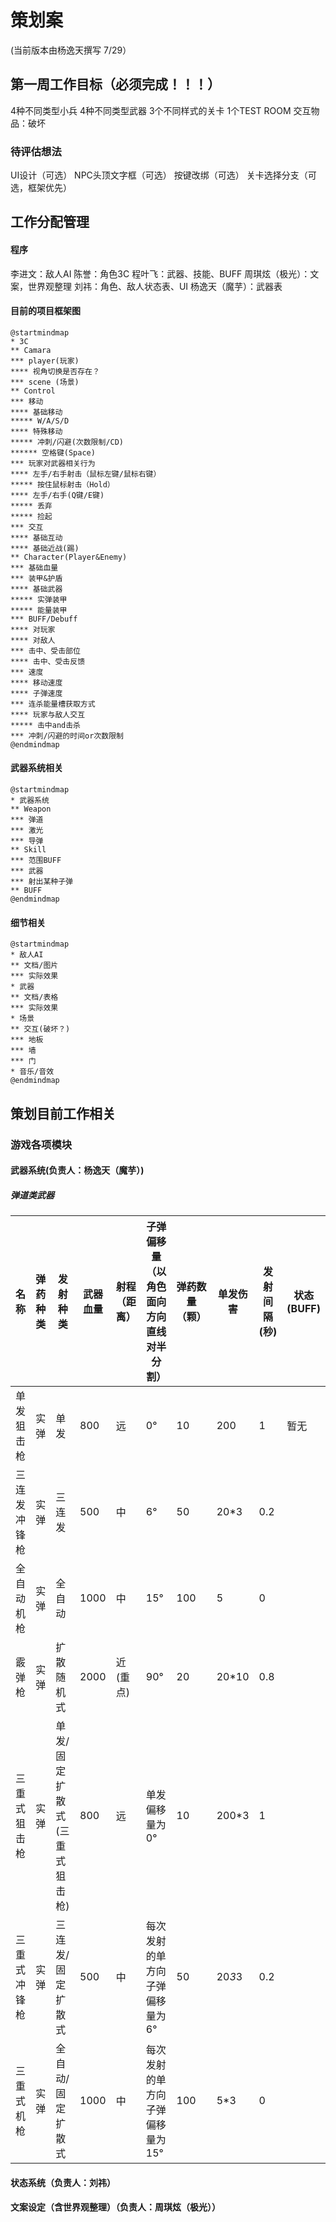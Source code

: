 # 策划案
(当前版本由杨逸天撰写 7/29）
## 第一周工作目标（必须完成！！！）
4种不同类型小兵
4种不同类型武器
3个不同样式的关卡
1个TEST ROOM
交互物品：破坏


### 待评估想法
UI设计（可选）
NPC头顶文字框（可选）
按键改绑（可选）
关卡选择分支（可选，框架优先）


## 工作分配管理
#### 程序
李进文：敌人AI
陈誉：角色3C
程叶飞：武器、技能、BUFF
周琪炫（极光）：文案，世界观整理
刘祎：角色、敌人状态表、UI
杨逸天（魔芋）：武器表

#### 目前的项目框架图
```plantuml
@startmindmap
* 3C
** Camara
*** player(玩家)
**** 视角切换是否存在？
*** scene (场景)
** Control
*** 移动
**** 基础移动
***** W/A/S/D
**** 特殊移动
***** 冲刺/闪避(次数限制/CD)
****** 空格键(Space)
*** 玩家对武器相关行为
**** 左手/右手射击（鼠标左键/鼠标右键）
***** 按住鼠标射击（Hold）
**** 左手/右手(Q键/E键)
***** 丢弃
***** 捡起
*** 交互
**** 基础互动
**** 基础近战(踢)
** Character(Player&Enemy)
*** 基础血量
*** 装甲&护盾
**** 基础武器
***** 实弹装甲
***** 能量装甲
*** BUFF/Debuff
**** 对玩家
**** 对敌人
*** 击中、受击部位
**** 击中、受击反馈
*** 速度
**** 移动速度
**** 子弹速度
*** 连杀能量槽获取方式
**** 玩家与敌人交互
***** 击中and击杀
*** 冲刺/闪避的时间or次数限制
@endmindmap
```
#### 武器系统相关
```plantuml
@startmindmap
* 武器系统
** Weapon
*** 弹道
*** 激光
*** 导弹
** Skill
*** 范围BUFF
*** 武器
*** 射出某种子弹
** BUFF
@endmindmap
```
#### 细节相关
```plantuml
@startmindmap
* 敌人AI
** 文档/图片
*** 实际效果
* 武器
** 文档/表格
*** 实际效果
* 场景
** 交互(破坏？)
*** 地板
*** 墙
*** 门
* 音乐/音效
@endmindmap
```
## 策划目前工作相关
### 游戏各项模块
#### 武器系统(负责人：杨逸天（魔芋）)
##### 弹道类武器
名称 | 弹药种类 | 发射种类 | 武器血量|射程（距离） | 子弹偏移量（以角色面向方向直线对半分割） |弹药数量（颗）| 单发伤害 | 发射间隔(秒) | 状态(BUFF)|
------- | ------- | ------- | ------ |------ | ------ | ------ | ------ | ------ | ------ |
单发狙击枪|实弹|单发|800|远|0°|10|200|1|暂无|
三连发冲锋枪|实弹|三连发|500|中|6°|50|20*3|0.2|
全自动机枪|实弹|全自动|1000|中|15°|100|5|0|
霰弹枪|实弹|扩散随机式|2000|近(重点)|90°|20|20*10|0.8|
三重式狙击枪|实弹|单发/固定扩散式(三重式狙击枪)|800| 远 |单发偏移量为0°|10|200*3|1|
三重式冲锋枪|实弹|三连发/固定扩散式|500|中|每次发射的单方向子弹偏移量为6°|50|20*3*3|0.2|
三重式机枪|实弹|全自动/固定扩散式|1000|中|每次发射的单方向子弹偏移量为15°|100|5*3|0|










#### 状态系统（负责人：刘祎）








#### 文案设定（含世界观整理）（负责人：周琪炫（极光））